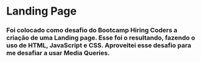# Landing Page​

### Foi colocado como desafio do Bootcamp Hiring Coders a criação de uma Landing page. Esse foi o resultando, fazendo o uso de HTML, JavaScript e CSS. Aproveitei esse desafio para me desafiar a usar Media Queries.

